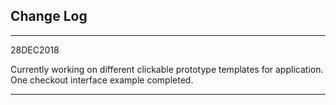 Change Log
----------
----------
28DEC2018

Currently working on different clickable prototype templates for application.
One checkout interface example completed.

----------
